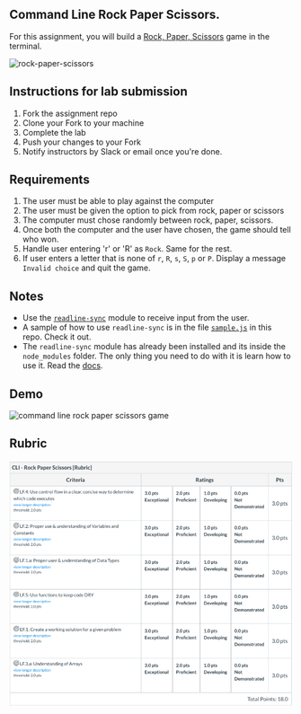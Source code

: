 ## Command Line Rock Paper Scissors.

For this assignment, you will build a [Rock, Paper, Scissors](https://en.wikipedia.org/wiki/Rock%E2%80%93paper%E2%80%93scissors) game in the terminal.

![rock-paper-scissors](https://upload.wikimedia.org/wikipedia/commons/thumb/6/67/Rock-paper-scissors.svg/800px-Rock-paper-scissors.svg.png)

## Instructions for lab submission

1. Fork the assignment repo
1. Clone your Fork to your machine
2. Complete the lab
3. Push your changes to your Fork
4. Notify instructors by Slack or email once you're done.

## Requirements

1. The user must be able to play against the computer
2. The user must be given the option to pick from rock, paper or scissors
3. The computer must chose randomly between rock, paper, scissors.
4. Once both the computer and the user have chosen, the game should tell who won.
5. Handle user entering 'r' or 'R' as `Rock`. Same for the rest.
6. If user enters a letter that is none of `r`, `R`, `s`, `S`, `p` or `P`. Display a message `Invalid choice` and quit the game.

## Notes

* Use the [`readline-sync`](https://www.npmjs.com/package/readline-sync) module to receive input from the user.
* A sample of how to use `readline-sync` is in the file [`sample.js`](./sample.js) in this repo. Check it out.
* The `readline-sync` module has already been installed and its inside the `node_modules` folder. The only thing you need to do with it is learn how to use it. Read the [docs](https://www.npmjs.com/package/readline-sync).

## Demo
![command line rock paper scissors game](/assets/rps-cli.gif)

## Rubric
![command line rock paper scissors game grading rubric](/assets/rps-cli-rubric.png)
